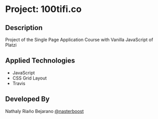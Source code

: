 # Project: 100tifi.co

## Description

Project of the Single Page Application Course with Vanilla JavaScript of Platzi

## Applied Technologies

- JavaScript
- CSS Grid Layout
- Travis

## Developed By

Nathaly Riaño Bejarano [@nasterboost](https://twitter.com/nasterboost)
